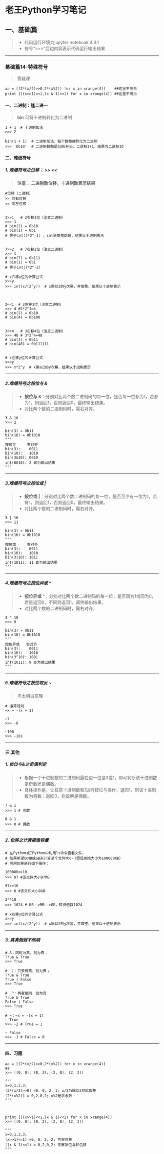 # 老王Python学习笔记
## 一、基础篇

> - 代码运行环境为jupyter notebook 4.3.1
> - 符号“>>>”后边内容表示代码运行输出结果

---

### 基础篇14-特殊符号

> 答疑课

```
aa = [(2*(x/2)>>0,2*(x%2)) for x in xrange(4)]    ##这里不明白
print [((x>>1)<<1,(x & 1)<<1) for x in xrange(4)] ##这里不明白

```

#### 一、二进制：逢二进一
> **bin** 可将十进制转化为二进制

```
1 + 1  # 十进制加法
>>> 2 

bin(1 + 1)  # 二进制加法，每个数都被转化为二进制
>>> '0b10'  # 二进制数都是以0b开头，二进制1+1，结果为二进制10

```

#### 二、难缠符号

##### 1. 难缠符号之位移： >> << 

> **注意： 二进制数位移，十进制数表示结果**

```
#位移（二进制）
>> 向右位移
<< 向左位移


2>>1   # 2右移1位（注意二进制）
>>> 1  
# bin(2) = 0b10
# bin(1) = 0b1
# 等于int(2*2^-1) ，int是取整函数，结果以十进制表示


7>>2   # 7右移2位（注意二进制）
>>> 1
# bin(7) = 0b111
# bin(1) = 0b1
# 等于int(7*2^-2)

# x右移y位的计算公式
x>>y 
>>> int(x/(2^y))  # x乘以2的y次幂，并取整，结果以十进制表示



2<<1  # 2左移1位（注意二进制）
>>> 4 #2*2^1=4
# bin(2) = 0b10
# bin(4) = 0b100


3<<4   # 3左移4位（注意二进制）
>>> 48 # 3*2^4=48
# bin(3) = 0b11
# bin(48) = 0b111111


# x左移y位的计算公式
x<<y 
>>> x*2^y  # x乘以2的y次幂，结果以十进制表示
```
---

##### 2.难缠符号之按位与 & 
> - **按位与 &**：分别对比两个数二进制码的每一位，是否每一位都为1，若都为1，则返回1，否则返回0，最终输出结果。
> - 对比两个数的二进制码时，需右对齐。

```
3 & 10   
>>> 2

bin(3) = 0b11
bin(10) = 0b1010
"""
按位与     右对齐
bin(3):    0011
bin(10):   1010
bin(3&10): 0010 
int(0010): 2 即为输出结果
"""
```

---

##### 3.难缠符号之按位或 | 

> - **按位或 |**：分别对比两个数二进制码的每一位，是否至少有一位为1，若有1，则返回1，否则返回0，最终输出结果。
> - 对比两个数的二进制码时，需右对齐。

```
3 | 10   
>>> 11

bin(3) = 0b11
bin(10) = 0b1010
"""
按位或     右对齐
bin(3):    0011
bin(10):   1010
bin(3|10): 1011 
int(1011): 11 即为输出结果
"""
```
---

##### 4.难缠符号之按位异或 ^
> - **按位异或 ^**：分别对比两个数二进制码的每一位，是否同为1或同为0，若是返回0，不同则返回1，最终输出结果。
> - 对比两个数的二进制码时，需右对齐。

```
3 ^ 10   
>>> 9

bin(3) = 0b11
bin(10) = 0b1010
"""
按位异或   右对齐
bin(3):    0011
bin(10):   1010
bin(3^10): 1001 
int(1011): 9 即为输出结果
"""
```

---

##### 5.难缠符号之按位取反 ~
> 不太明白原理

```
# 运算规则
~x = -(x + 1)

~7
>>> -8

~100
>>> -101
```

---

#### 三.其他

##### 1. 按位与&之奇偶判定
> - 根据一个十进制数的二进制码最右边一位是0或1，即可判断该十进制数是奇数还是偶数。
> - 具体操作是，让任意十进制数和1进行按位与操作，返回1，则该十进制数为奇数；返回0，则说明是偶数。

```
7 & 1
>>> 1 # 奇数

8 & 1
>>> 0 # 偶数
```

---

##### 2. 位移之计算硬盘容量

```
# 在Python或IPython中利用ls命令查看文件，
# 如果希望以MB或GB来计算某个文件大小（假设原始大小为100080KB）
# 可用位移进行如下操作：

100080>>10
>>> 97 #该文件大小97MB

97>>10
>>> 0 #该文件大小0GB

2**10
>>> 1024 # KB——>MB——>GB，转换倍数1024

# x右移y位的计算公式
x>>y 
>>> int(x/(2^y))  # x除以2的y次幂，并取整，结果以十进制表示

```

---

##### 3. 真真假假不知晓

```
# &：同时为真，则为真；
True & True  
>>> True

#  |：只要有真，则为真；
True & True 
True | False
>>> True

#  ^：两者相同，则为真
True & True
False | False
>>> True

# ~：~x = -(x + 1)
~ True
>>> -2 # True = 1

~ False
>>> -1 # False = 0
```

---

#### 四、习题

```
aa = [(2*(x/2)>>0,2*(x%2)) for x in xrange(4)] 
aa
>>> [(0, 0), (0, 2), (2, 0), (2, 2)]

"""
x=0,1,2,3;
(2*(x/2)>>0) =0, 0, 2, 2; x/2为除以2然后取整
(2*(x%2)) = 0,2,0,2; x%2是求余数
"""



print [((x>>1)<<1,(x & 1)<<1) for x in xrange(4)] 
>>> [(0, 0), (0, 2), (2, 0), (2, 2)]

"""
x=0,1,2,3;
(x>>1)<<1) =0, 0, 2, 2; 考察位移
((x & 1)<<1) = 0,2,0,2; 考察按位与和位移
"""

```

